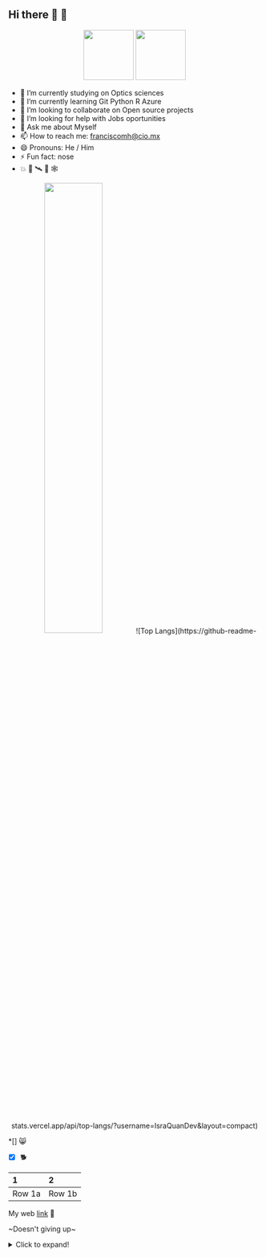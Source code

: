 ## Hi there 👋 🧒

 <!--
**IsraQuanDev/IsraQuanDev** is a ✨ _special_ ✨ repository because its `README.md` (this file) appears on your GitHub profile.

Here are some ideas to get you started:
--> 
 <!-- START_SECTION: activiy-->
<div id="header" align="center">
    <img src="https://media0.giphy.com/media/M9gbBd9nbDrOTu1Mqx/giphy.gif?cid=790b76113b50c80b80ec3bc6ffa295059abef0d13b0838a4&rid=giphy.gif&ct=s" width="100"/>
  <img src="https://media2.giphy.com/media/eUQe4sylGGrbRU5wvj/200w.webp" 
  width = "100"/>
</div>
<!-- END_SECTION: activiy-->

- 🔭 I’m currently studying on Optics sciences
- 🌱 I’m currently learning Git Python R Azure
- 👯 I’m looking to collaborate on Open source projects
- 🤔 I’m looking for help with Jobs oportunities
- 💬 Ask me about Myself
- 📫 How to reach me: franciscomh@cio.mx
- 😄 Pronouns: He / Him
- ⚡ Fun fact: nose
- :boom: 👻 🛰️ 🏀 🕸️

<!-- START_SECTION: activiy-->
<div id="header" align="center">
   <img width = "48%" src="https://github-readme-stats.vercel.app/api?username=IsraQuanDev&show_icons=true&theme=radical" />
   ![Top Langs](https://github-readme-stats.vercel.app/api/top-langs/?username=IsraQuanDev&layout=compact) 
</div>
<!-- END_SECTION: activiy-->
 

 
*[] 😸
 *[x] 🐕
 
 |1|2|
 |:--|:--|
 |Row 1a|Row 1b|
 
 My web [link](https://israquandev.github.io/my_launchx_blog/) 🚀
 
 ~Doesn't giving up~
 
 <details>
 <summary>Click to expand!</summary>
   ## More great tips! ....
     
    -item 1
    -item 2
 </details>
 

 

